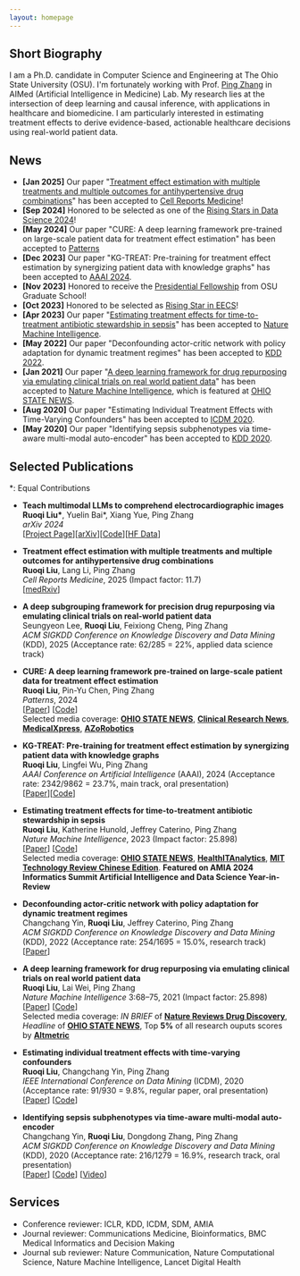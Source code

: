 ```yaml
---
layout: homepage
---
```


## Short Biography

I am a Ph.D. candidate in Computer Science and Engineering at The Ohio State University (OSU). I'm fortunately working with Prof. [Ping Zhang](https://www.pingzhang.net/) in AIMed (Artificial Intelligence in Medicine) Lab. My research lies at the intersection of deep learning and causal inference, with applications in healthcare and biomedicine. I am particularly interested in estimating treatment effects to derive evidence-based, actionable healthcare decisions using real-world patient data.

## News
- **[Jan 2025]** Our paper "[Treatment effect estimation with multiple treatments and multiple outcomes for antihypertensive drug combinations](https://www.medrxiv.org/content/10.1101/2024.11.10.24317054v1)" has been accepted to [Cell Reports Medicine](https://www.cell.com/cell-reports-medicine/)!
- **[Sep 2024]** Honored to be selected as one of the [Rising Stars in Data Science 2024](https://datascience.ucsd.edu/rising-stars-in-data-science/)!
- **[May 2024]** Our paper "CURE: A deep learning framework pre-trained on large-scale patient data for treatment effect estimation" has been accepted to [Patterns](https://www.cell.com/patterns/fulltext/S2666-3899(24)00081-3)
- **[Dec 2023]** Our paper "KG-TREAT: Pre-training for treatment effect estimation by synergizing patient data with knowledge graphs" has been accepted to [AAAI 2024](https://ojs.aaai.org/index.php/AAAI/article/view/28727).
- **[Nov 2023]** Honored to receive the [Presidential Fellowship](https://gradsch.osu.edu/faculty-and-staff/fellowship-program/presidential-fellowship-guidelines) from OSU Graduate School!
- **[Oct 2023]** Honored to be selected as [Rising Star in EECS](https://eecsrisingstars2023.cc.gatech.edu/)!
- **[Apr 2023]** Our paper "[Estimating treatment effects for time-to-treatment antibiotic stewardship in sepsis](https://rdcu.be/c9kD7)" has been accepted to [Nature Machine Intelligence](https://www.nature.com/natmachintell/).
- **[May 2022]** Our paper "Deconfounding actor-critic network with policy adaptation for dynamic treatment regimes" has been accepted to [KDD 2022](https://www.kdd.org/kdd2022/).
- **[Jan 2021]** Our paper "[A deep learning framework for drug repurposing via emulating clinical trials on real world patient data](https://rdcu.be/cc2CP)" has been accepted to [Nature Machine Intelligence](https://www.nature.com/natmachintell/), which is featured at [OHIO STATE NEWS](https://news.osu.edu/using-artificial-intelligence-to-find-new-uses-for-existing-medications/).
- **[Aug 2020]** Our paper "Estimating Individual Treatment Effects with Time-Varying Confounders" has been accepted to [ICDM 2020](http://icdm2020.bigke.org/).
- **[May 2020]** Our paper "Identifying sepsis subphenotypes via time-aware multi-modal auto-encoder" has been accepted to [KDD 2020](https://www.kdd.org/kdd2020/).

## Selected Publications
*: Equal Contributions

- **Teach multimodal LLMs to comprehend electrocardiographic images**
  <br>
  **Ruoqi Liu\***, Yuelin Bai\*, Xiang Yue, Ping Zhang
  <br>
  *arXiv 2024*
  <br>
  [[Project Page](https://aimedlab.github.io/PULSE/)][[arXiv](https://arxiv.org/abs/2410.19008)][[Code](https://github.com/AIMedLab/PULSE)][[HF Data](https://huggingface.co/datasets/PULSE-ECG/ECGInstruct)]

- **Treatment effect estimation with multiple treatments and multiple outcomes for antihypertensive drug combinations**
  <br>
  **Ruoqi Liu**, Lang Li, Ping Zhang
  <br>
  *Cell Reports Medicine*, 2025 (Impact factor: 11.7)
  <br>
  [[medRxiv](https://www.medrxiv.org/content/10.1101/2024.11.10.24317054v1)]

- **A deep subgrouping framework for precision drug repurposing via emulating clinical trials on real-world patient data**
  <br>
  Seungyeon Lee, **Ruoqi Liu**, Feixiong Cheng, Ping Zhang
  <br>
  *ACM SIGKDD Conference on Knowledge Discovery and Data Mining* (KDD), 2025 (Acceptance rate: 62/285 = 22%, applied data science track)
  <br>
  
- **CURE: A deep learning framework pre-trained on large-scale patient data for treatment effect estimation**
  <br>
  **Ruoqi Liu**, Pin-Yu Chen, Ping Zhang
  <br>
  *Patterns*, 2024
  <br>
  [[Paper](https://www.cell.com/patterns/fulltext/S2666-3899(24)00081-3)] [[Code](https://github.com/ruoqi-liu/CURE)]
  <br>
  Selected media coverage: [**OHIO STATE NEWS**](https://news.osu.edu/with-huge-patient-dataset-ai-accurately-predicts-treatment-outcomes/), [**Clinical Research News**](https://www.clinicalresearchnewsonline.com/news/2024/06/06/ai-model-estimates-treatment-effect-on-par-with-clinical-trials), [**MedicalXpress**](https://medicalxpress.com/news/2024-05-huge-patient-dataset-ai-accurately.html), [**AZoRobotics**](https://www.azorobotics.com/News.aspx?newsID=14824)
  
- **KG-TREAT: Pre-training for treatment effect estimation by synergizing patient data with knowledge graphs**
  <br>
  **Ruoqi Liu**, Lingfei Wu, Ping Zhang
  <br>
  *AAAI Conference on Artificial Intelligence* (AAAI), 2024 (Acceptance rate: 2342/9862 = 23.7%, main track, oral presentation)
  <br>
  [[Paper](https://ojs.aaai.org/index.php/AAAI/article/view/28727)][[Code](https://github.com/ruoqi-liu/KG-TREAT)]
  
- **Estimating treatment effects for time-to-treatment antibiotic stewardship in sepsis**
  <br>
  **Ruoqi Liu**, Katherine Hunold, Jeffrey Caterino, Ping Zhang
  <br>
  *Nature Machine Intelligence*, 2023 (Impact factor: 25.898)
  <br>
  [[Paper](https://rdcu.be/c9kD7)] [[Code](https://github.com/ruoqi-liu/T4)]
  <br>
  Selected media coverage: [**OHIO STATE NEWS**](https://news.osu.edu/optimizing-sepsis-treatment-timing-with-a-machine-learning-model/), [**HealthITAnalytics**](https://healthitanalytics.com/news/machine-learning-model-estimates-optimal-treatment-timing-for-sepsis), [**MIT Technology Review Chinese Edition**](https://www.mittrchina.com/news/detail/12056). **Featured on AMIA 2024 Informatics Summit Artificial Intelligence and Data Science Year-in-Review**
  
- **Deconfounding actor-critic network with policy adaptation for dynamic treatment regimes**
  <br>
  Changchang Yin, **Ruoqi Liu**, Jeffrey Caterino, Ping Zhang
  <br>
  *ACM SIGKDD Conference on Knowledge Discovery and Data Mining* (KDD), 2022 (Acceptance rate: 254/1695 = 15.0%, research track)
  <br>
  [[Paper](https://dl.acm.org/doi/pdf/10.1145/3534678.3539413)]
  
- **A deep learning framework for drug repurposing via emulating clinical trials on real world patient data**
  <br>
  **Ruoqi Liu**, Lai Wei, Ping Zhang
  <br>
  *Nature Machine Intelligence* 3:68–75, 2021 (Impact factor: 25.898)
  <br>
  [[Paper](https://rdcu.be/cc2CP)] [[Code](https://github.com/ruoqi-liu/DeepIPW)]
   <br>
  Selected media coverage: *IN BRIEF* of [**Nature Reviews Drug Discovery**](https://www.nature.com/articles/d41573-021-00006-w), *Headline* of [**OHIO STATE NEWS**](https://news.osu.edu/using-artificial-intelligence-to-find-new-uses-for-existing-medications/), Top **5%** of all research ouputs scores by [**Altmetric**](https://nature.altmetric.com/details/97084743)
  
- **Estimating individual treatment effects with time-varying confounders**
  <br>
  **Ruoqi Liu**, Changchang Yin, Ping Zhang
  <br>
  *IEEE International Conference on Data Mining* (ICDM), 2020 (Acceptance rate: 91/930 = 9.8%, regular paper, oral presentation)
  <br>
  [[Paper](https://arxiv.org/abs/2008.13620)] [[Code](https://github.com/ruoqi-liu/DSW)]

  
- **Identifying sepsis subphenotypes via time-aware multi-modal auto-encoder**
  <br>
  Changchang Yin, **Ruoqi Liu**, Dongdong Zhang, Ping Zhang
  <br>
  *ACM SIGKDD Conference on Knowledge Discovery and Data Mining* (KDD), 2020 (Acceptance rate: 216/1279 = 16.9%, research track, oral presentation)
  <br>
  [[Paper](https://www.medrxiv.org/content/10.1101/2020.07.26.20162214v1.full.pdf)] [[Code](https://github.com/yinchangchang/TAME)] [[Video](https://www.youtube.com/watch?v=XdLOTXL5kCo)]
 
  
  
## Services

- Conference reviewer: ICLR, KDD, ICDM, SDM, AMIA
- Journal reviewer: Communications Medicine, Bioinformatics, BMC Medical Informatics and Decision Making
- Journal sub reviewer: Nature Communication, Nature Computational Science, Nature Machine Intelligence, Lancet Digital Health
